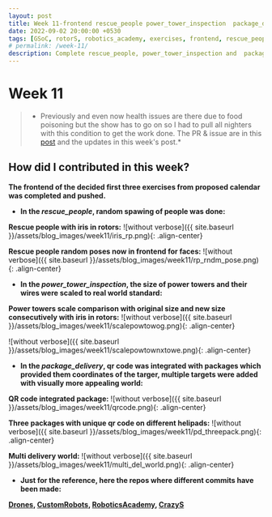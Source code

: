 ```yaml
---
layout: post
title: Week 11-frontend rescue_people power_tower_inspection  package_delivery
date: 2022-09-02 20:00:00 +0530
tags: [GSoC, rotorS, robotics_academy, exercises, frontend, rescue_people, power_tower_inspection, package_delivery]
# permalink: /week-11/
description: Complete rescue_people, power_tower_inspection and  package_delivery's frontend 
---
```


# **Week 11**

> * Previously and even now health issues are there due to food poisoning but the show has to go on so I had to pull all nighters with this condition to get the work done. The PR & issue are in this [post](https://theroboticsclub.github.io/gsoc2022-Prakarsh_Kaushik/2022/07/15/week-10.html) and the updates in this week's post.* 

## **How did I contributed in this week?**

**The frontend of the decided first three exercises from proposed calendar was completed and pushed.**

- **In the *rescue_people*, random spawing of people was done:**

**Rescue people with iris in rotors:**
![without verbose]({{ site.baseurl }}/assets/blog_images/week11/iris_rp.png){: .align-center}

**Rescue people random poses now in frontend for faces:**
![without verbose]({{ site.baseurl }}/assets/blog_images/week11/rp_rndm_pose.png){: .align-center}

- **In the *power_tower_inspection*, the size of power towers and their wires were scaled to real world standard:**

**Power towers scale comparison with original size and new size consecutively with iris in rotors:**
![without verbose]({{ site.baseurl }}/assets/blog_images/week11/scalepowtowog.png){: .align-center}

![without verbose]({{ site.baseurl }}/assets/blog_images/week11/scalepowtownxtowe.png){: .align-center}

- **In the *package_delivery*, qr code was integrated with packages which provided them coordinates of the targer, multiple targets were added with visually more appealing world:**

**QR code integrated package:**
![without verbose]({{ site.baseurl }}/assets/blog_images/week11/qrcode.png){: .align-center}

**Three packages with unique qr code on different helipads:**
![without verbose]({{ site.baseurl }}/assets/blog_images/week11/pd_threepack.png){: .align-center}

**Multi delivery world:**
![without verbose]({{ site.baseurl }}/assets/blog_images/week11/multi_del_world.png){: .align-center}

- **Just for the reference, here the repos where different commits have been made:**

**[Drones](https://github.com/JdeRobot/drones/pull/180), [CustomRobots](https://github.com/JdeRobot/CustomRobots/pull/176), [RoboticsAcademy](https://github.com/JdeRobot/RoboticsAcademy/pull/1795), [CrazyS](https://github.com/RUFFY-369/CrazyS)**
